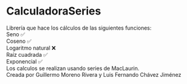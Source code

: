 # CalculadoraSeries
Librería que hace los cálculos de las siguientes funciones:  
Seno ✅  
Coseno ✅  
Logaritmo natural ❌  
Raíz cuadrada ✅  
Exponencial ✅  
Los calculos se realizan usando series de MacLaurin.  
Creada por Guillermo Moreno Rivera y Luis Fernando Chávez Jiménez
